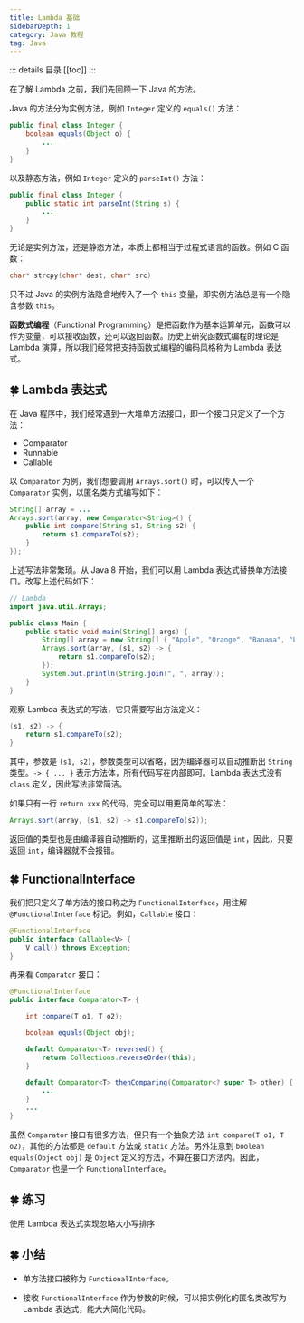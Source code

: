 ```yaml
---
title: Lambda 基础
sidebarDepth: 1
category: Java 教程
tag: Java
---
```


::: details 目录
[[toc]]
:::

在了解 Lambda 之前，我们先回顾一下 Java 的方法。

Java 的方法分为实例方法，例如 `Integer` 定义的 `equals()` 方法：

```java
public final class Integer {
    boolean equals(Object o) {
        ...
    }
}
```

以及静态方法，例如 `Integer` 定义的 `parseInt()` 方法：

```java
public final class Integer {
    public static int parseInt(String s) {
        ...
    }
}
```

无论是实例方法，还是静态方法，本质上都相当于过程式语言的函数。例如 C 函数：

```c
char* strcpy(char* dest, char* src)
```

只不过 Java 的实例方法隐含地传入了一个 `this` 变量，即实例方法总是有一个隐含参数 `this`。

**函数式编程**（Functional Programming）是把函数作为基本运算单元，函数可以作为变量，可以接收函数，还可以返回函数。历史上研究函数式编程的理论是 Lambda 演算，所以我们经常把支持函数式编程的编码风格称为 Lambda 表达式。

## 🍀 Lambda 表达式

在 Java 程序中，我们经常遇到一大堆单方法接口，即一个接口只定义了一个方法：

- Comparator
- Runnable
- Callable

以 `Comparator` 为例，我们想要调用 `Arrays.sort()` 时，可以传入一个 `Comparator` 实例，以匿名类方式编写如下：

```java
String[] array = ...
Arrays.sort(array, new Comparator<String>() {
    public int compare(String s1, String s2) {
        return s1.compareTo(s2);
    }
});
```

上述写法非常繁琐。从 Java 8 开始，我们可以用 Lambda 表达式替换单方法接口。改写上述代码如下：

```java
// Lambda
import java.util.Arrays;

public class Main {
    public static void main(String[] args) {
        String[] array = new String[] { "Apple", "Orange", "Banana", "Lemon" };
        Arrays.sort(array, (s1, s2) -> {
            return s1.compareTo(s2);
        });
        System.out.println(String.join(", ", array));
    }
}
```

观察 Lambda 表达式的写法，它只需要写出方法定义：

```java
(s1, s2) -> {
    return s1.compareTo(s2);
}
```

其中，参数是 `(s1, s2)`，参数类型可以省略，因为编译器可以自动推断出 `String` 类型。`-> { ... }` 表示方法体，所有代码写在内部即可。Lambda 表达式没有 `class` 定义，因此写法非常简洁。

如果只有一行 `return xxx` 的代码，完全可以用更简单的写法：

```java
Arrays.sort(array, (s1, s2) -> s1.compareTo(s2));
```

返回值的类型也是由编译器自动推断的，这里推断出的返回值是 `int`，因此，只要返回 `int`，编译器就不会报错。

## 🍀 FunctionalInterface

我们把只定义了单方法的接口称之为 `FunctionalInterface`，用注解 `@FunctionalInterface` 标记。例如，`Callable` 接口：

```java
@FunctionalInterface
public interface Callable<V> {
    V call() throws Exception;
}
```

再来看 `Comparator` 接口：

```java
@FunctionalInterface
public interface Comparator<T> {

    int compare(T o1, T o2);

    boolean equals(Object obj);

    default Comparator<T> reversed() {
        return Collections.reverseOrder(this);
    }

    default Comparator<T> thenComparing(Comparator<? super T> other) {
        ...
    }
    ...
}
```

虽然 `Comparator` 接口有很多方法，但只有一个抽象方法 `int compare(T o1, T o2)`，其他的方法都是 `default` 方法或 `static` 方法。另外注意到 `boolean equals(Object obj)` 是 `Object` 定义的方法，不算在接口方法内。因此，`Comparator` 也是一个 `FunctionalInterface`。

## 🍀 练习

使用 Lambda 表达式实现忽略大小写排序

## 🍀 小结

- 单方法接口被称为 `FunctionalInterface`。

- 接收 `FunctionalInterface` 作为参数的时候，可以把实例化的匿名类改写为 Lambda 表达式，能大大简化代码。
